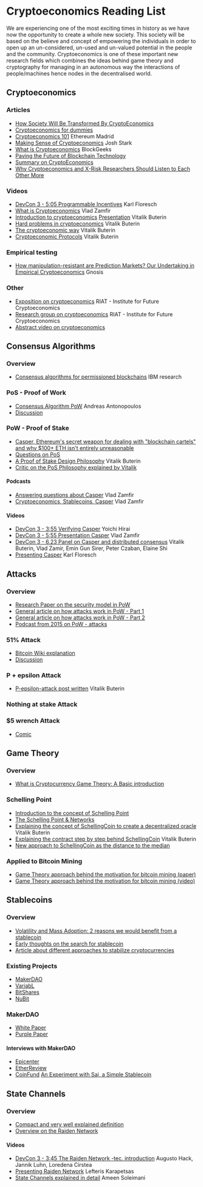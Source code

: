 # Cryptoeconomics Reading List

We are experiencing one of the most exciting times in history as we have now the opportunity to create a whole new society. This society will be based on the believe and concept of empowering the individuals in order to open up an un-considered, un-used and un-valued potential in the people and the community. Cryptoeconomics is one of these important new research fields which combines the ideas behind game theory and cryptography for managing in an autonomous way the interactions of people/machines hence nodes in the decentralised world.

## Cryptoeconomics

### Articles

* [How Society Will Be Transformed By CryptoEconomics](https://media.comakery.com/how-society-will-be-transformed-by-crypto-economics-b02b6765ca8c)
* [Cryptoeconomics for dummies](https://medium.com/@j32804/cryptoeconomics-for-dummies-part-0-7172efa81507)
* [Cryptoeconomics 101](http://slides.com/ethereummadrid/cryptoeconomics101-stablecoin#/) Ethereum Madrid
* [Making Sense of Cryptoeconomics](https://medium.com/@jjmstark/making-sense-of-cryptoeconomics-c6455776669) Josh Stark
* [What is Cryptoeconomics](https://blockgeeks.com/guides/what-is-cryptoeconomics/) BlockGeeks
* [Paving the Future of Blockchain Technology](https://hackernoon.com/cryptoeconomics-paving-the-future-of-blockchain-technology-13b04dab971)
* [Summary on CryptoEconomics](https://medium.com/@jjmstark/making-sense-of-cryptoeconomics-c6455776669)
* [Why Cryptoeconomics and X-Risk Researchers Should Listen to Each Other More](https://medium.com/@VitalikButerin/why-cryptoeconomics-and-x-risk-researchers-should-listen-to-each-other-more-a2db72b3e86b)

### Videos

* [DevCon 3 - 5:05 Programmable Incentives](https://www.youtube.com/watch?v=Yo9o5nDTAAQ) Karl Floresch
* [What is Cryptoeconomics](https://www.youtube.com/watch?v=9lw3s7iGUXQ) Vlad Zamfir
* [Introduction to cryptoeconomics](https://www.youtube.com/watch?v=pKqdjaH1dRo)
[Presentation](https://edcon.io/ppt/one/Vitalik%20Buterin_Introduction%20to%20Cryptoeconomics_EDCON.pdf) Vitalik Buterin
* [Hard problems in cryptoeconomics](https://www.youtube.com/watch?v=p5qwbOkCZSc&t=2316s) Vitalik Buterin
* [The cryptoeconomic way](https://www.youtube.com/watch?v=ZH9nMKIHfAE) Vitalik Buterin
* [Cryptoeconomic Protocols](https://www.slideshare.net/ethereum/vitalik-buterin-cryptoeconomic-protocols-in-the-context-of-wider-society) Vitalik Buterin

### Empirical testing

* [How manipulation-resistant are Prediction Markets? Our Undertaking in Empirical Cryptoeconomics](https://blog.gnosis.pm/how-manipulation-resistant-are-prediction-markets-710e14033d62) Gnosis

### Other

* [Exposition on cryptoeconomics](https://www.mqw.at/en/program//programmdetail/crypto-economic-artefacts-1/) RIAT - Institute for Future Cryptoeconomics
* [Research group on cryptoeconomics](https://riat.at/Cryptoeconomics/) RIAT - Institute for Future Cryptoeconomics
* [Abstract video on cryptoeconomics](https://www.reddit.com/r/ethtrader/comments/6xp7q5/i_think_i_seriously_just_figured_out_all_of/?st=J74IGNOF&sh=c06637cb)

## Consensus Algorithms

### Overview

* [Consensus algorithms for permissioned blockchains](https://arxiv.org/pdf/1707.01873.pdf) IBM research

### PoS - Proof of Work

* [Consensus Algorithm PoW](https://www.youtube.com/watch?v=fw3WkySh_Ho&t=3606s) Andreas Antonopoulos
* [Discussion](https://ethereum.stackexchange.com/questions/tagged/proof-of-stake)

### PoW - Proof of Stake   

* [Casper, Ethereum's secret weapon for dealing with "blockchain cartels" and why $100+ ETH isn't entirely unreasonable](  https://steemit.com/ethereum/@dana-edwards/casper-ethereum-s-secret-weapon-for-dealing-with-blockchain-cartels-and-why-usd100-eth-isn-t-entirely-unreasonable)
* [Questions on PoS](https://github.com/ethereum/wiki/wiki/Proof-of-Stake-FAQ)
* [A Proof of Stake Design Philosophy](https://medium.com/@VitalikButerin/a-proof-of-stake-design-philosophy-506585978d51) Vitalik Buterin
* [Critic on the PoS Philosophy explained by Vitalik](https://medium.com/@tuurdemeester/critique-of-buterins-a-proof-of-stake-design-philosophy-49fc9ebb36c6)

#### Podcasts

* [Answering questions about Casper](https://etherreview.info/the-ether-review-2-vlad-zamfir-28f95afc8a3c) Vlad Zamfir
* [Cryptoeconomics, Stablecoins, Casper](https://softwareengineeringdaily.com/2017/10/28/cryptoeconomics-with-vlad-zamfir/) Vlad Zamfir

#### Videos

* [DevCon 3 - 3:55 Verifying Casper](https://www.youtube.com/watch?v=Yo9o5nDTAAQ) Yoichi Hirai
* [DevCon 3 - 5:55 Presentation Casper](https://www.youtube.com/watch?v=Yo9o5nDTAAQ) Vlad Zamfir
* [DevCon 3 - 6.23 Panel on Casper and distributed consensus](https://www.youtube.com/watch?v=Yo9o5nDTAAQ) Vitalik Buterin, Vlad Zamir, Emin Gun Sirer, Peter Czaban,  Elaine Shi
* [Presenting Casper](https://www.youtube.com/watch?v=MyDocEQfBGA) Karl Floresch

## Attacks

### Overview

* [Research Paper on the security model in PoW](https://eprint.iacr.org/2016/555.pdf)
* [General article on how attacks work in PoW - Part 1](https://medium.com/@chrshmmmr/an-introduction-to-understanding-attacks-and-dishonesty-on-proof-of-work-blockchains-9e7f547ed4c8)
* [General article on how attacks work in PoW - Part 2](https://medium.com/@chrshmmmr/a-guide-to-dishonesty-on-pow-blockchains-when-does-double-spending-pays-off-4f1994074b52)
* [Podcast from 2015 on PoW - attacks](https://letstalkbitcoin.com/blog/post/epicenter-bitcoin-68-kamikaze-attack-block-halving-and-the-perils-of-proof-of-work)

### 51% Attack

* [Bitcoin Wiki explanation](https://en.bitcoin.it/wiki/Majority_attack)
* [Discussion](https://bitcoin.stackexchange.com/questions/tagged/majority-attack)

### P + epsilon Attack  

* [P-epsilon-attack post written](https://blog.ethereum.org/2015/01/28/p-epsilon-attack/) Vitalik Buterin

### Nothing at stake Attack  

### $5 wrench Attack

* [Comic](https://xkcd.com/538/)

## Game Theory

### Overview

* [What is Cryptocurrency Game Theory: A Basic introduction](https://blockgeeks.com/guides/cryptocurrency-game-theory/)

### Schelling Point

* [Introduction to the concept of Schelling Point](http://wisdomofcrowds.blogspot.com.es/2010/02/chapter-five-part-iii.html)
* [The Schelling Point & Networks](https://media.consensys.net/hashtag-markets-mashing-together-reddit-schelling-points-tokenisation-autonomous-organisations-ceec3cd3baf0)
* [Explaining the concept of SchellingCoin to create a decentralized oracle](https://blog.ethereum.org/2014/03/28/schellingcoin-a-minimal-trust-universal-data-feed/) Vitalik Buterin
* [Explaining the contract step by step behind SchellingCoin](https://blog.ethereum.org/2014/06/30/advanced-contract-programming-example-schellingcoin/) Vitalik Buterin
* [New approach to SchellingCoin as the distance to the median](https://medium.com/@roman.brodetski/introducing-oracul-decentralized-oracle-data-feed-solution-for-ethereum-5cab1ca8bb64)

### Applied to Bitcoin Mining

* [Game Theory approach behind the motivation for bitcoin mining (paper)](http://ledger.pitt.edu/ojs/index.php/ledger/article/view/96/67)
* [Game Theory approach behind the motivation for bitcoin mining (video)](https://www.youtube.com/watch?v=_VANRj3WpdY)

## Stablecoins

### Overview

* [Volatility and Mass Adoption: 2 reasons we would benefit from a stablecoin](https://medium.com/topl-blog/dangerous-volatility-and-why-we-need-a-stable-cryptocurrency-6d66dcd605f8)
* [Early thoughts on the search for stablecoin](https://blog.ethereum.org/2014/11/11/search-stable-cryptocurrency/)
* [Article about different approaches to stabilize cryptocurrencies](https://venturebeat.com/2017/06/17/heres-how-we-start-to-stabilize-bitcoin-ethereum/)

### Existing Projects

* [MakerDAO](https://makerdao.com)
* [VariabL](https://variabl.io)
* [BitShares](https://bitshares.org)
* [NuBit](https://www.nubits.com)

### MakerDAO

* [White Paper](https://github.com/makerdao/docs/blob/master/Dai.md)
* [Purple Paper](http://stablecoin.technology/purple.pdf)

#### Interviews with MakerDAO

* [Epicenter](https://soundcloud.com/epicenterbitcoin/eb-124)
* [EtherReview](https://soundcloud.com/arthurfalls/the-ether-review-20-maker-the)
* [CoinFund](https://youtu.be/ZggkzPJ5Yt4)
[An Experiment with Sai, a Simple Stablecoin](https://blog.makerdao.com/2017/06/05/introducing-sai/)

## State Channels

### Overview

* [Compact and very well explained definition](http://www.jeffcoleman.ca/state-channels/)
* [Overview on the Raiden Network](https://hackernoon.com/raiden-network-developer-preview-dad83ec3fc23)

#### Videos
* [DevCon 3 - 3:45 The Raiden Network -tec.  introduction](https://www.youtube.com/watch?v=aMs0wAFIu7I) Augusto Hack, Jannik Luhn, Loredena Cirstea
* [Presenting Raiden Network](https://www.youtube.com/watch?v=JuVP4iDVkoQ&index=4&list=PLaM7G4Llrb7wPiT2G75tj2JQr8qg6P5hi) Lefteris Karapetsas
* [State Channels explained in detail](https://www.youtube.com/watch?v=MEL50CVOcH4) Ameen Soleimani

